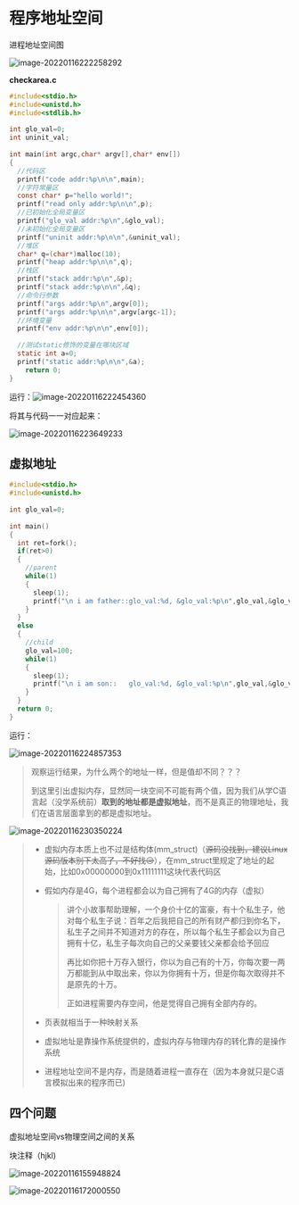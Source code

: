 # 程序地址空间

进程地址空间图

![image-20220116222258292](https://pic-1304888003.cos.ap-guangzhou.myqcloud.com/img/image-20220116222258292.png)



**checkarea.c**

```c
#include<stdio.h>    
#include<unistd.h>    
#include<stdlib.h>    
    
int glo_val=0;    
int uninit_val;    
    
int main(int argc,char* argv[],char* env[])    
{    
  //代码区    
  printf("code addr:%p\n\n",main);    
  //字符常量区    
  const char* p="hello world!";    
  printf("read only addr:%p\n\n",p);    
  //已初始化全局变量区    
  printf("glo_val addr:%p\n",&glo_val);    
  //未初始化全局变量区    
  printf("uninit addr:%p\n\n",&uninit_val);    
  //堆区    
  char* q=(char*)malloc(10);    
  printf("heap addr:%p\n\n",q);    
  //栈区    
  printf("stack addr:%p\n",&p);    
  printf("stack addr:%p\n\n",&q);    
  //命令行参数    
  printf("args addr:%p\n",argv[0]);    
  printf("args addr:%p\n\n",argv[argc-1]);    
  //环境变量    
  printf("env addr:%p\n\n",env[0]);    
    
  //测试static修饰的变量在哪块区域    
  static int a=0;    
  printf("static addr:%p\n\n",&a);                                                                                                                        
    return 0;
}    
```

运行：![image-20220116222454360](https://pic-1304888003.cos.ap-guangzhou.myqcloud.com/img/image-20220116222454360.png)

将其与代码一一对应起来：

![image-20220116223649233](https://pic-1304888003.cos.ap-guangzhou.myqcloud.com/img/image-20220116223649233.png)



## 虚拟地址

```c
#include<stdio.h>    
#include<unistd.h>      
   
int glo_val=0;    
 
int main()    
{    
  int ret=fork();    
  if(ret>0)    
  {    
  	//parent    
    while(1)    
    {    
      sleep(1);    
      printf("\n i am father::glo_val:%d, &glo_val:%p\n",glo_val,&glo_val);   
    }    
  }    
  else    
  {    
    //child    
    glo_val=100;    
    while(1)    
    {    
      sleep(1);                                                      
      printf("\n i am son::   glo_val:%d, &glo_val:%p\n",glo_val,&glo_val);   
    }    
  }    
  return 0;    
}
```

运行：

![image-20220116224857353](https://pic-1304888003.cos.ap-guangzhou.myqcloud.com/img/image-20220116224857353.png)



> 观察运行结果，为什么两个的地址一样，但是值却不同？？？
>
> 到这里引出虚拟内存，显然同一块空间不可能有两个值，因为我们从学C语言起（没学系统前）**取到的地址都是虚拟地址**，而不是真正的物理地址，我们在语言层面拿到的都是虚拟地址。

![image-20220116230350224](https://pic-1304888003.cos.ap-guangzhou.myqcloud.com/img/image-20220116230350224.png)

> - 虚拟内存本质上也不过是结构体(mm_struct)（~~源码没找到，建议Linux源码版本别下太高了，不好找😥~~），在mm_struct里规定了地址的起始，比如0x00000000到0x11111111这块代表代码区
>
> - 假如内存是4G，每个进程都会以为自己拥有了4G的内存（虚拟）
>
>   > 讲个小故事帮助理解，一个身价十亿的富豪，有十个私生子，他对每个私生子说：百年之后我把自己的所有财产都归到你名下，私生子之间并不知道对方的存在，所以每个私生子都会以为自己拥有十亿，私生子每次向自己的父亲要钱父亲都会给予回应
>   >
>   > 再比如你把十万存入银行，你以为自己有的十万，你每次要一两万都能到从中取出来，你以为你拥有十万，但是你每次取得并不是原先的十万。
>   >
>   > 正如进程需要内存空间，他是觉得自己拥有全部内存的。
>
> - 页表就相当于一种映射关系
>
> - 虚拟地址是靠操作系统提供的，虚拟内存与物理内存的转化靠的是操作系统
> - 进程地址空间不是内存，而是随着进程一直存在（因为本身就只是C语言模拟出来的程序而已)



## 四个问题

虚拟地址空间vs物理空间之间的关系





块注释（hjkl)



![image-20220116155948824](https://pic-1304888003.cos.ap-guangzhou.myqcloud.com/img/image-20220116155948824.png)



![image-20220116172000550](https://pic-1304888003.cos.ap-guangzhou.myqcloud.com/img/image-20220116172000550.png)